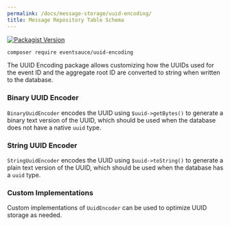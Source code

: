 ```yaml
---
permalink: /docs/message-storage/uuid-encoding/
title: Message Repository Table Schema
---
```


[![Packagist Version](https://img.shields.io/packagist/v/eventsauce/uuid-encoding.svg?style=flat-square)](https://packagist.org/packages/eventsauce/uuid-encoding)

```bash
composer require eventsauce/uuid-encoding
```

The UUID Encoding package allows customizing how the UUIDs used for the event ID and the
aggregate root ID are converted to string when written to the database.

### Binary UUID Encoder

`BinaryUuidEncoder` encodes the UUID using `$uuid->getBytes()` to generate a binary
text version of the UUID, which should be used when the database does not have a
native `uuid` type.

### String UUID Encoder

`StringUuidEncoder` encodes the UUID using `$uuid->toString()` to generate a plain
text version of the UUID, which should be used when the database has a `uuid` type.

### Custom Implementations

Custom implementations of `UuidEncoder` can be used to optimize UUID storage as needed.
